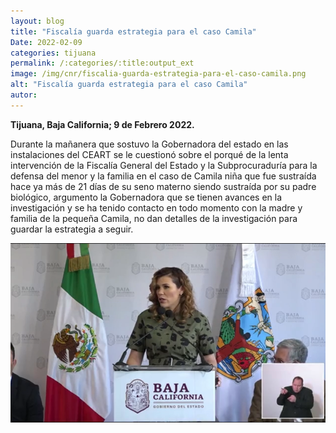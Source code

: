 ```yaml
---
layout: blog
title: "Fiscalía guarda estrategia para el caso Camila"
Date: 2022-02-09
categories: tijuana
permalink: /:categories/:title:output_ext
image: /img/cnr/fiscalia-guarda-estrategia-para-el-caso-camila.png
alt: "Fiscalía guarda estrategia para el caso Camila"
autor:
---
```


**Tijuana, Baja California; 9 de Febrero 2022.** 

Durante la mañanera que sostuvo la Gobernadora del estado en las instalaciones del CEART se le cuestionó sobre el porqué de la lenta intervención de la Fiscalía General del Estado y la Subprocuraduría para la defensa del menor y la familia en el caso de Camila niña que fue sustraída hace ya más de 21 días de su seno materno siendo sustraída por su padre biológico, argumento la Gobernadora que se tienen avances en la investigación y se ha tenido contacto en todo momento con la madre y familia de la pequeña Camila, no dan detalles de la investigación para guardar la estrategia a seguir. 

<div id="carouselExampleSlidesOnly" class="carousel slide" data-ride="carousel">
  <div class="carousel-inner">
    <div class="carousel-item active">
       <img class="d-block w-100" src="/img/cnr/fiscalia-guarda-estrategia-para-el-caso-camila.png" loading="lazy"  alt="Fiscalía guarda estrategia para el caso Camila">
    </div>
  </div>
</div>